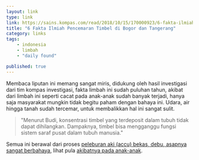 ```yaml
---
layout: link
type: link
link: https://sains.kompas.com/read/2018/10/15/170000923/6-fakta-ilmiah-pencemaran-timbel-di-bogor-dan-tangerang
title: "6 Fakta Ilmiah Pencemaran Timbel di Bogor dan Tangerang"
category: links
tags: 
    - indonesia
    - limbah
    - "daily found"

published: true
---
```


Membaca liputan ini memang sangat miris, didukung oleh hasil investigasi dari tim kompas investigasi, fakta limbah ini sudah puluhan tahun, akibat dari limbah ini seperti cacat pada anak-anak sudah banyak terjadi, hanya saja masyarakat mungkin tidak begitu paham dengan bahaya ini. Udara, air hingga tanah sudah tercemar, untuk membalikkan hal ini sangat sulit. 

> "Menurut Budi, konsentrasi timbel yang terdeposit dalam tubuh tidak dapat dihilangkan. Dampaknya, timbel bisa mengganggu fungsi sistem saraf pusat dalam tubuh manusia."

Semua ini berawal dari proses [peleburan aki (accu) bekas, debu, asapnya sangat berbahaya](https://kompas.id/baca/bebas-akses/2018/10/15/membahayakan-timbal-sudah-cemari-udara-tanah-dan-darah/), lihat pula [akibatnya pada anak-anak](https://kompas.id/baca/bebas-akses/2018/10/15/anak-anak-menjadi-korbannya/).